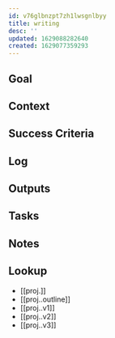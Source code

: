```yaml
---
id: v76glbnzpt7zh1lwsgnlbyy
title: writing
desc: ''
updated: 1629088282640
created: 1629077359293
---
```



## Goal
<!-- What are you trying to accomplish -->

## Context
<!-- Background information -->

## Success Criteria
<!-- milestones for this project -->

## Log
<!-- For longer projects, keep a rough log of major events-->

## Outputs
<!-- any outputs that were generated from this project. eg. slides, videos, etc-->

<!-- Everything below this line is work needed to achieve the stated goal-->

## Tasks
<!-- use this space to track current tasks. alternatively, you can also link to your daily journal note -->

## Notes
<!-- use this space for arbitrary notes -->

## Lookup
<!-- relevant prior work or resources -->
- [[proj.]]
- [[proj..outline]]
- [[proj..v1]]
- [[proj..v2]]
- [[proj..v3]]